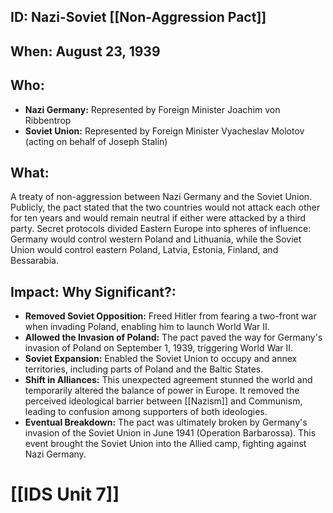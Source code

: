 ## ID: Nazi-Soviet [[Non-Aggression Pact]]

## When: August 23, 1939

## Who:
* **Nazi Germany:** Represented by Foreign Minister Joachim von Ribbentrop
* **Soviet Union:** Represented by Foreign Minister Vyacheslav Molotov (acting on behalf of Joseph Stalin)

## What:

A treaty of non-aggression between Nazi Germany and the Soviet Union. Publicly, the pact stated that the two countries would not attack each other for ten years and would remain neutral if either were attacked by a third party. Secret protocols divided Eastern Europe into spheres of influence: Germany would control western Poland and Lithuania, while the Soviet Union would control eastern Poland, Latvia, Estonia, Finland, and Bessarabia.

## Impact: Why Significant?:

* **Removed Soviet Opposition:** Freed Hitler from fearing a two-front war when invading Poland, enabling him to launch World War II.
* **Allowed the Invasion of Poland:** The pact paved the way for Germany's invasion of Poland on September 1, 1939, triggering World War II.
* **Soviet Expansion:** Enabled the Soviet Union to occupy and annex territories, including parts of Poland and the Baltic States.
* **Shift in Alliances:** This unexpected agreement stunned the world and temporarily altered the balance of power in Europe. It removed the perceived ideological barrier between [[Nazism]] and Communism, leading to confusion among supporters of both ideologies.
* **Eventual Breakdown:** The pact was ultimately broken by Germany's invasion of the Soviet Union in June 1941 (Operation Barbarossa). This event brought the Soviet Union into the Allied camp, fighting against Nazi Germany.

# [[IDS Unit 7]]